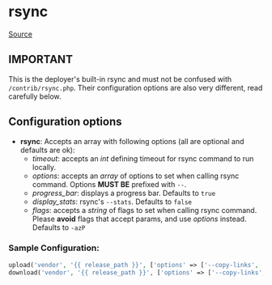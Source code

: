# rsync

[Source](/src/Utility/Rsync.php)

## IMPORTANT

This is the deployer's built-in rsync and must not be confused with `/contrib/rsync.php`. Their configuration options are also very different, read carefully below.

## Configuration options

- **rsync**: Accepts an array with following options (all are optional and defaults are ok):
    - *timeout*: accepts an *int* defining timeout for rsync command to run locally.
    - *options*: accepts an *array* of options to set when calling rsync command. Options **MUST BE** prefixed with `--`.
    - *progress_bar*: displays a progress bar. Defaults to `true`
    - *display_stats*: rsync's `--stats`. Defaults to `false`
    - *flags*: accepts a *string* of flags to set when calling rsync command. Please **avoid** flags that accept params, and use *options* instead. Defaults to `-azP`

### Sample Configuration:

```php
upload('vendor', '{{ release_path }}', ['options' => ['--copy-links', '--delete', '--exclude=.git']]);
download('vendor', '{{ release_path }}', ['options' => ['--copy-links', '--delete', '--exclude=.git']]);
```